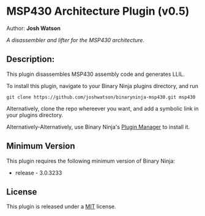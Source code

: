 # MSP430 Architecture Plugin (v0.5)
Author: **Josh Watson**

_A disassembler and lifter for the MSP430 architecture._

## Description:

This plugin disassembles MSP430 assembly code and generates LLIL.

To install this plugin, navigate to your Binary Ninja plugins directory, and run

```git clone https://github.com/joshwatson/binaryninja-msp430.git msp430```

Alternatively, clone the repo whereever you want, and add a symbolic link in your plugins directory.

Alternatively-Alternatively, use Binary Ninja's [Plugin Manager](https://binary.ninja/2019/07/04/plugin-manager-2.0.html) to install it.

## Minimum Version

This plugin requires the following minimum version of Binary Ninja:

 * release - 3.0.3233

## License

This plugin is released under a [MIT](LICENSE) license.


